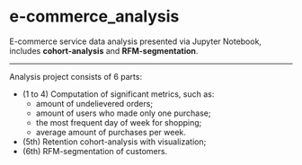 # e-commerce_analysis
E-commerce service data analysis presented via Jupyter Notebook, includes __cohort-analysis__ and __RFM-segmentation__. 
________
Analysis project consists of 6 parts:
- (1 to 4) Computation of significant metrics, such as:
  - amount of undelievered orders;
  - amount of users who made only one purchase;
  - the most frequent day of week for shopping;
  - average amount of purchases per week.
- (5th) Retention cohort-analysis with visualization;
- (6th) RFM-segmentation of customers.
